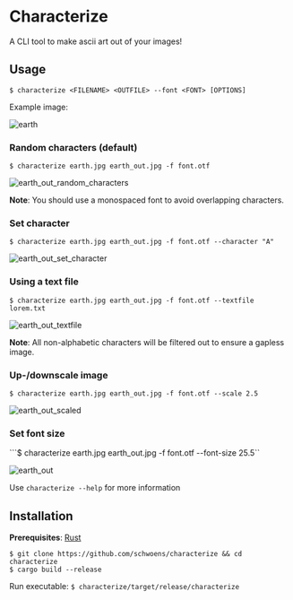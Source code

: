 # Characterize

A CLI tool to make ascii art out of your images!

## Usage

```$ characterize <FILENAME> <OUTFILE> --font <FONT> [OPTIONS]```

Example image:  

![earth](https://github.com/user-attachments/assets/b25b7f77-5952-4dd9-8238-55cfc196986b)

### Random characters (default)

```$ characterize earth.jpg earth_out.jpg -f font.otf```

![earth_out_random_characters](https://github.com/user-attachments/assets/9b7a607c-5423-4245-a1ce-4e638c04005d)

**Note**: You should use a monospaced font to avoid overlapping characters.

### Set character

```$ characterize earth.jpg earth_out.jpg -f font.otf --character "A"```

![earth_out_set_character](https://github.com/user-attachments/assets/35326272-af16-44a2-8dc0-90579b77083a)

### Using a text file

```$ characterize earth.jpg earth_out.jpg -f font.otf --textfile lorem.txt```

![earth_out_textfile](https://github.com/user-attachments/assets/6121c49b-0f78-46e4-ba6f-7ebfe3a598ed)

**Note**: All non-alphabetic characters will be filtered out to ensure a gapless image.

### Up-/downscale image

```$ characterize earth.jpg earth_out.jpg -f font.otf --scale 2.5```

![earth_out_scaled](https://github.com/user-attachments/assets/6ea21cb4-9085-4656-9a85-ac783915eeb8)

### Set font size

```$ characterize earth.jpg earth_out.jpg -f font.otf --font-size 25.5``

![earth_out](https://github.com/user-attachments/assets/b968bd3d-ded5-40c6-95b3-200d519d7221)

Use `characterize --help` for more information

## Installation

**Prerequisites**: [Rust](https://rust-lang.org)

```
$ git clone https://github.com/schwoens/characterize && cd characterize
$ cargo build --release
```
Run executable:
```$ characterize/target/release/characterize```


